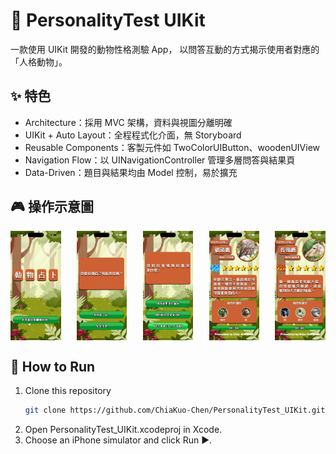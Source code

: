 # 🐾 PersonalityTest UIKit
一款使用 UIKit 開發的動物性格測驗 App，
以問答互動的方式揭示使用者對應的「人格動物」。

## ✨ 特色
- Architecture：採用 MVC 架構，資料與視圖分離明確  
- UIKit + Auto Layout：全程程式化介面，無 Storyboard  
- Reusable Components：客製元件如 TwoColorUIButton、woodenUIView  
- Navigation Flow：以 UINavigationController 管理多層問答與結果頁  
- Data-Driven：題目與結果均由 Model 控制，易於擴充  

## 🎮 操作示意圖
<div style="display: flex; justify-content: space-between;">
  <img src="assets/demo0.jpg" width="16%" />
  <img src="assets/demo1.jpg" width="16%" />
  <img src="assets/demo4.jpg" width="16%" />
  <img src="assets/demo2.jpg" width="16%" />
  <img src="assets/demo3.jpg" width="16%" />
</div>


## 🚀 How to Run
1. Clone this repository
   ```bash
   git clone https://github.com/ChiaKuo-Chen/PersonalityTest_UIKit.git)
3. Open PersonalityTest_UIKit.xcodeproj in Xcode.
4. Choose an iPhone simulator and click Run ▶️.
